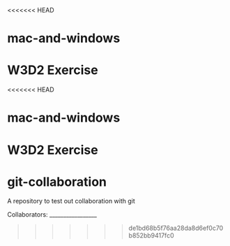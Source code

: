 <<<<<<< HEAD
# mac-and-windows
W3D2 Exercise
=======
<<<<<<< HEAD
# mac-and-windows
W3D2 Exercise
=======
# git-collaboration
A repository to test out collaboration with git

Collaborators: _________________
>>>>>>> de1bd68b5f76aa28da8d6ef0c70b852bb9417fc0

